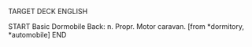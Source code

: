 TARGET DECK
ENGLISH

START
Basic
Dormobile
Back: n. Propr. Motor caravan. [from *dormitory, *automobile]
END
